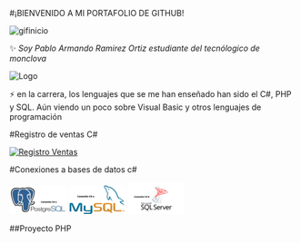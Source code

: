 #¡BIENVENIDO A MI PORTAFOLIO DE GITHUB!


![gifinicio](https://static.wixstatic.com/media/97b295_343224e0b87544f6b1e301fabbe07d6e~mv2.gif)



:sparkles: _Soy Pablo Armando Ramirez Ortiz estudiante del tecnólogico de monclova_

![Logo](https://encrypted-tbn0.gstatic.com/images?q=tbn:ANd9GcTu-QMOHLu3qg98Ojrfm2HYzbVzDBGzMpbun1omw5UcT0fEbBuAAjwZ8OI2a5IjvQjGKD4&usqp=CAU)

:zap: en la carrera, los lenguajes que se me han enseñado han sido el C#, PHP y SQL. Aún viendo un poco sobre Visual Basic y otros lenguajes de programación

#Registro de ventas C#

[![Registro Ventas](https://github.com/Ramirez5034/Ramirez5034/blob/main/Imagenes/Texto%20del%20p%C3%A1rrafo.png)](https://github.com/Ramirez5034/Proyecto-Final-Control_de_Registro_de_Ventas)

#Conexiones a bases de datos c#

[![Postgre](https://github.com/Ramirez5034/Ramirez5034/blob/main/Imagenes/Postgre.png)](https://github.com/Ramirez5034/PruebaPostgresql)
[![conexion a Mysql](https://github.com/Ramirez5034/Ramirez5034/blob/main/Imagenes/mysql.png)](https://github.com/Ramirez5034/ConexionMysql)
[![conexion a Sql](https://github.com/Ramirez5034/Ramirez5034/blob/main/Imagenes/SQL.png)](https://github.com/Ramirez5034/ConexionSql)

##Proyecto PHP




